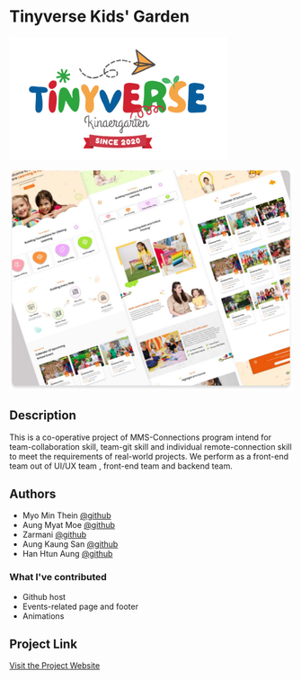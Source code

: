 # Tinyverse Kids' Garden

![Project Logo or Screenshot](/src/assets/logo.svg)


![Project Preview](/src/assets/kid-garden_preview.jpg)
## Description

This is a co-operative project of MMS-Connections program intend for team-collaboration skill, team-git skill and individual remote-connection skill to meet the requirements of real-world projects. We perform as a front-end team out of UI/UX team , front-end team and backend team.




## Authors

* Myo Min Thein  [@github](https://github.com/Vee-Scored)
* Aung Myat Moe [@github](https://github.com/blankverse123000)
* Zarmani [@github](https://github.com/zarmani-dev)
* Aung Kaung San [@github](https://github.com/ArrKuu77)
* Han Htun Aung [@github](https://github.com/Hanhtunaung97)

### What I've contributed

* Github host
* Events-related page and footer
* Animations

## Project Link

[Visit the Project Website](https://tinyverse-mcf3.netlify.app)


